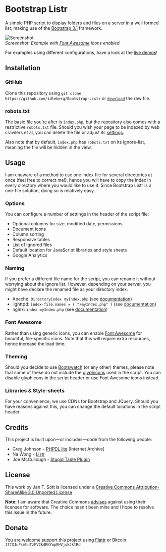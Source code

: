 # Bootstrap Listr

A simple PHP script to display folders and files on a server in a well formed list, making use of the [Bootstrap 3.1](http://getbootstrap.com) framework.

![Screenshot](https://raw.github.com/idleberg/Bootstrap-Listr/gh-pages/images/screenshot-font_awesome.png)  
*Screenshot: Example with [Font Awesome](http://fortawesome.github.io/Font-Awesome/) icons enabled*

For examples using different configurations, have a look at the [live demos](http://demo.idleberg.com/Bootstrap-Listr)!

## Installation

### GitHub ###

Clone this repository using `git clone https://github.com/idleberg/Bootstrap-Listr` or [`download`](https://raw.github.com/idleberg/Bootstrap-Listr/master/index.php) the raw file.

### robots.txt ###

The basic file you're after is `index.php`, but the repository also comes with a restrictive `robots.txt` file. Should you wish your page to be indexed by web crawlers et al, you can delete the file or adjust its [settings](http://www.robotstxt.org/robotstxt.html).

Also note that by default, `index.php` has `robots.txt` on its ignore-list, meaning the file will be hidden in the view.

## Usage

I am unaware of a method to use one index file for several directories at once (feel free to correct me!), hence you will have to copy the index in every directory where you would like to use it. Since Bootstrap Listr is a one-file solution, doing so is relatively easy.

### Options

You can configure a number of settings in the header of the script file:

* Optional columns for size, modified date, permissions
* Document icons
* Column sorting
* Responsive tables
* List of ignored files
* Default location for JavaScript libraries and style sheets
* Google Analytics

### Naming

If you prefer a different file name for the script, you can rename it without worrying about the ignore list. However, depending on your server, you might have declare the renamed file as your directory index.

* Apache: `DirectoryIndex myIndex.php` (see [documentation](http://httpd.apache.org/docs/2.2/mod/mod_dir.html))
* lighttpd: `index-file.names = ( "/myIndex.php" )` (see [documentation](http://redmine.lighttpd.net/projects/1/wiki/Docs_ModDirlisting))
* nginx: `index myIndex.php` (see [documentation](http://nginx.org/en/docs/http/ngx_http_index_module.html))

### Font Awesome

Rather than using generic icons, you can enable [Font Awesome](http://fortawesome.github.io/Font-Awesome/) for beautiful, file-specific icons. Note that this will require extra resources, hence increase the load time.

### Theming

Should you decide to use [Bootswatch](http://bootswatch.com/) (or any other) themes, please note that some of these do not include the [glyphicons](http://getbootstrap.com/components/#glyphicons) used in the script. You can disable glyphicons in the script header or use Font Awesome icons instead.

### Libraries & Style-sheets

For your convenience, we use CDNs for Bootstrap and JQuery. Should you have reasons against this, you can change the default locations in the script header.

## Credits

This project is built upon—or includes—code from the following people:

* Greg Johnson - [PHPDL lite](http://web.archive.org/web/20130920165711/http://greg-j.com/phpdl/) [Internet Archive]
* Na Wong - [Listr](http://nadesign.net/listr/)
* Joe McCullough - [Stupid Table Plugin](http://joequery.github.io/Stupid-Table-Plugin/)

## License

This work by Jan T. Sott is licensed under a [Creative Commons Attribution-ShareAlike 3.0 Unported License](http://creativecommons.org/licenses/by-sa/3.0/deed.en_US)

__Note:__ I am aware that Creative Commons [advises](http://wiki.creativecommons.org/FAQ#Can_I_apply_a_Creative_Commons_license_to_software.3F) against using their licenses for software. The choice hasn't been mine and I hope to resolve this issue in the future.

## Donate

You are welcome support this project using [Flattr](https://flattr.com/submit/auto?user_id=idleberg&url=https://github.com/idleberg/Bootstrap-Listr) or Bitcoin `17CXJuPsmhuTzFV2k4RKYwpEHVjskJktRd`
